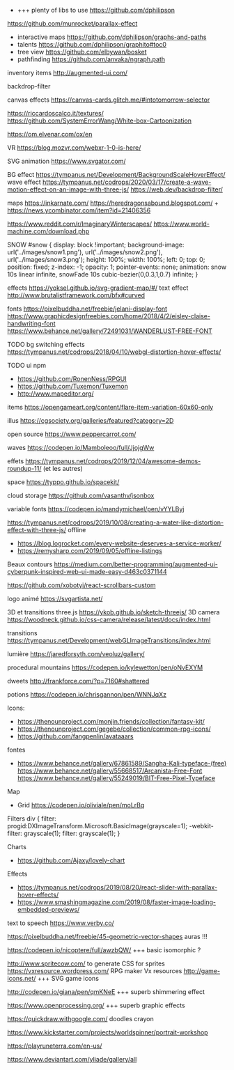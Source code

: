 
* +++ plenty of libs to use https://github.com/dphilipson


https://github.com/munrocket/parallax-effect

- interactive maps https://github.com/dphilipson/graphs-and-paths
- talents https://github.com/dphilipson/graphito#toc0
- tree view https://github.com/elbywan/bosket
- pathfinding https://github.com/anvaka/ngraph.path

inventory items http://augmented-ui.com/

backdrop-filter

canvas effects https://canvas-cards.glitch.me/#intotomorrow-selector

https://riccardoscalco.it/textures/
https://github.com/SystemErrorWang/White-box-Cartoonization

https://om.elvenar.com/ox/en

VR
https://blog.mozvr.com/webxr-1-0-is-here/

SVG animation https://www.svgator.com/

BG effect https://tympanus.net/Development/BackgroundScaleHoverEffect/
wave effect https://tympanus.net/codrops/2020/03/17/create-a-wave-motion-effect-on-an-image-with-three-js/
https://web.dev/backdrop-filter/

maps https://inkarnate.com/
     https://heredragonsabound.blogspot.com/  +  https://news.ycombinator.com/item?id=21406356

https://www.reddit.com/r/ImaginaryWinterscapes/
https://www.world-machine.com/download.php

SNOW
#snow {
    display: block !important;
    background-image: url('../images/snow1.png'), url('../images/snow2.png'), url('../images/snow3.png');
    height: 100%;
    width: 100%;
    left: 0;
    top: 0;
	position: fixed;
    z-index: -1;
    opacity: 1;
    pointer-events: none;
    animation: snow 10s linear infinite, snowFade 10s cubic-bezier(0,0.3,1,0.7) infinite;
}


effects https://yoksel.github.io/svg-gradient-map/#/
text effect http://www.brutalistframework.com/bfx#curved

fonts
 https://pixelbuddha.net/freebie/jelani-display-font
 https://www.graphicdesignfreebies.com/home/2018/4/2/eisley-claise-handwriting-font
 https://www.behance.net/gallery/72491031/WANDERLUST-FREE-FONT

TODO bg switching effects https://tympanus.net/codrops/2018/04/10/webgl-distortion-hover-effects/

TODO ui npm
- https://github.com/RonenNess/RPGUI
- https://github.com/Tuxemon/Tuxemon
- http://www.mapeditor.org/

items
https://opengameart.org/content/flare-item-variation-60x60-only



illus https://cgsociety.org/galleries/featured?category=2D

open source https://www.peppercarrot.com/

waves https://codepen.io/Mamboleoo/full/JjojgWw

effets https://tympanus.net/codrops/2019/12/04/awesome-demos-roundup-11/ (et les autres)

space https://typpo.github.io/spacekit/

cloud storage https://github.com/vasanthv/jsonbox

variable fonts https://codepen.io/mandymichael/pen/vYYLByj

https://tympanus.net/codrops/2019/10/08/creating-a-water-like-distortion-effect-with-three-js/
offline
* https://blog.logrocket.com/every-website-deserves-a-service-worker/
* https://remysharp.com/2019/09/05/offline-listings

Beaux contours https://medium.com/better-programming/augmented-ui-cyberpunk-inspired-web-ui-made-easy-d463c0371144

https://github.com/xobotyi/react-scrollbars-custom

logo animé https://svgartista.net/

3D et transitions three.js https://ykob.github.io/sketch-threejs/
3D camera https://woodneck.github.io/css-camera/release/latest/docs/index.html

transitions https://tympanus.net/Development/webGLImageTransitions/index.html

lumière https://jaredforsyth.com/veoluz/gallery/

procedural mountains https://codepen.io/kylewetton/pen/oNvEXYM

dweets http://frankforce.com/?p=7160#shattered

potions https://codepen.io/chrisgannon/pen/WNNJqXz

Icons:
- https://thenounproject.com/monjin.friends/collection/fantasy-kit/
- https://thenounproject.com/gegebe/collection/common-rpg-icons/
- https://github.com/fangpenlin/avataaars

fontes
- https://www.behance.net/gallery/67861589/Sangha-Kali-typeface-(free)
https://www.behance.net/gallery/55668517/Arcanista-Free-Font
https://www.behance.net/gallery/55249019/BIT-Free-Pixel-Typeface

Map
- Grid https://codepen.io/oliviale/pen/moLrBq


Filters
div {
    filter: progid:DXImageTransform.Microsoft.BasicImage(grayscale=1);
    -webkit-filter: grayscale(1);
    filter: grayscale(1);
}

Charts
- https://github.com/Ajaxy/lovely-chart

Effects
- https://tympanus.net/codrops/2019/08/20/react-slider-with-parallax-hover-effects/
- https://www.smashingmagazine.com/2019/08/faster-image-loading-embedded-previews/

text to speech https://www.verby.co/



https://pixelbuddha.net/freebie/45-geometric-vector-shapes auras !!!

https://codepen.io/nicoptere/full/awzbQW/ +++ basic isomorphic ?

http://www.spritecow.com/  to generate CSS for sprites
https://vxresource.wordpress.com/ RPG maker Vx resources
http://game-icons.net/ +++ SVG game icons

http://codepen.io/giana/pen/qmKNeE +++ superb shimmering effect

https://www.openprocessing.org/ +++ superb graphic effects

https://quickdraw.withgoogle.com/ doodles crayon

https://www.kickstarter.com/projects/worldspinner/portrait-workshop

https://playruneterra.com/en-us/

https://www.deviantart.com/yliade/gallery/all
